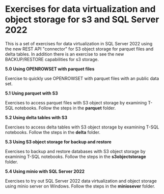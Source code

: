 # Exercises for data virtualization and object storage for s3 and SQL Server 2022

This is a set of exercises for data virtualization in SQL Server 2022 using the new REST API "connector" for S3 object storage for parquet files and delta tables. In addition there is an exercise to see the new BACKUP/RESTORE capabilities for s3 storage.

**5.0 Using OPENROWSET with parquet files**

Exercise to quickly use OPENROWSET with parquet files with an public data set.

**5.1 Using parquet with S3**

Exercises to access parquet files with S3 object storage by examining T-SQL notebooks. Follow the steps in the **parquet** folder.

**5.2 Using delta tables with S3**

Exercises to access delta tables with S3 object storage by examining T-SQL notebooks. Follow the steps in the **delta** folder.

**5.3 Using S3 object storage for backup and restore**

Exercises to backup and restore databases with S3 object storage by examining T-SQL notebooks. Follow the steps in the **s3objectstorage** folder.

**5.4 Using minio with SQL Server 2022**

Exercises to try out SQL Server 2022 data virtualization and object storage using minio server on Windows. Follow the steps in the **miniosever** folder.